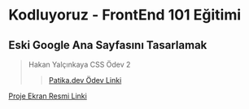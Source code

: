 # Kodluyoruz - FrontEnd 101 Eğitimi

## Eski Google Ana Sayfasını Tasarlamak

> Hakan Yalçınkaya CSS Ödev 2
>
> > [Patika.dev Ödev Linki](https://app.patika.dev/courses/css/odev2)

[Proje Ekran Resmi Linki](https://github.com/alkameozsoy/google_1998/blob/main/index.png)

